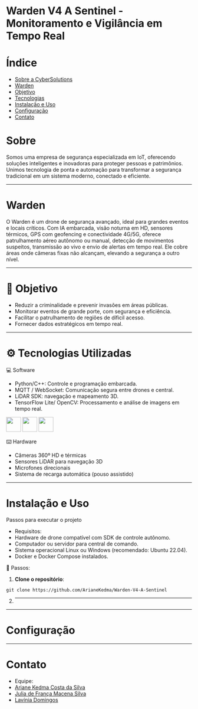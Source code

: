 # Warden V4 A Sentinel -  Monitoramento e Vigilância em Tempo Real

# Índice

- [Sobre a CyberSolutions](#sobre)
- [Warden](#warden)
- [Objetivo](#objetivo)
- [Tecnologias](#tecnologiasUtilizadas)
- [Instalação e Uso](#InstalaçãoeUso)
- [Configuração](#configuração)
- [Contato](#contato)

# Sobre 

Somos uma empresa de segurança especializada em IoT, oferecendo soluções inteligentes e inovadoras para proteger pessoas e patrimônios. 
Unimos tecnologia de ponta e automação para transformar a segurança tradicional em um sistema moderno, conectado e eficiente.

---

# Warden 

O Warden é um drone de segurança avançado, ideal para grandes eventos e locais críticos. Com IA embarcada, visão noturna em HD, sensores térmicos, GPS com geofencing e conectividade 4G/5G, 
oferece patrulhamento aéreo autônomo ou manual, detecção de movimentos suspeitos, transmissão ao vivo e envio de alertas em tempo real. 
Ele cobre áreas onde câmeras fixas não alcançam, elevando a segurança a outro nível.

---

# 🎯 Objetivo

- Reduzir a criminalidade e prevenir invasões em áreas públicas.
- Monitorar eventos de grande porte, com segurança e eficiência.
- Facilitar o patrulhamento de regiões de díficil acesso.
- Fornecer dados estratégicos em tempo real.

---

# ⚙️ Tecnologias Utilizadas

💻 Software
- Python/C++: Controle e programação embarcada.
- MQTT / WebSocket: Comunicação segura entre drones e central.
- LiDAR SDK: navegação e mapeamento 3D.
- TensorFlow Lite/ OpenCV: Processamento e análise de imagens em tempo real.

<p align="left">
  <img src="https://cdn.jsdelivr.net/gh/devicons/devicon/icons/python/python-original.svg" width="40" />
  <img src="https://cdn.jsdelivr.net/gh/devicons/devicon/icons/cplusplus/cplusplus-original.svg" width="40" />
  <img src="https://cdn.jsdelivr.net/gh/devicons/devicon/icons/tensorflow/tensorflow-original.svg" width="40" />
</p>

⌨️ Hardware
- Câmeras 360º HD e térmicas
- Sensores LiDAR para navegação 3D
- Microfones direcionais
- Sistema de recarga automática (pouso assistido)

---

# Instalação e Uso

Passos para executar o projeto

- Requisitos:
- Hardware de drone compatível com SDK de controle autônomo.
- Computador ou servidor para central de comando.
- Sistema operacional Linux ou Windows (recomendado: Ubuntu 22.04).
- Docker e Docker Compose instalados.

👣 Passos:

1. **Clone o repositório**:
 
```
git clone https://github.com/ArianeKedma/Warden-V4-A-Sentinel
```

2. ****


---

# Configuração

---

# Contato

- Equipe:
- [Ariane Kedma Costa da Silva](https://github.com/ArianeKedma)
- [Julia de França Macena Silva](https://github.com/Macenaaa)
- [Lavínia Domingos](https://github.com/laviDomingos)
